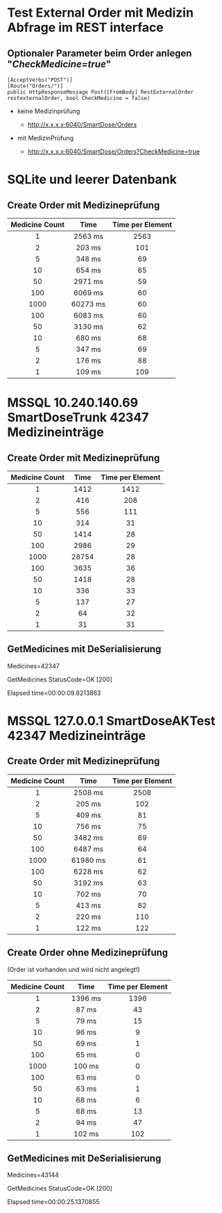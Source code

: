 # Test External Order mit Medizin Abfrage im REST interface

## Optionaler Parameter beim Order anlegen "*CheckMedicine=true*"

```
[AcceptVerbs("POST")]
[Route("Orders/")]
public HttpResponseMessage Post([FromBody] RestExternalOrder restexternalOrder, bool CheckMedicine = false)
```

* keine Medizinprüfung

  * http://x.x.x.x:6040/SmartDose/Orders

* mit MedizinPrüfung

  * http://x.x.x.x:6040/SmartDose/Orders?CheckMedicine=true

# SQLite und leerer Datenbank

## Create Order mit Medizineprüfung

| Medicine Count | Time     | Time per Element  |
|:--------------:|:--------:|:-----------------:|
|              1 |  2563 ms |              2563 |
|              2 |   203 ms |               101 |
|              5 |   348 ms |                69 |
|             10 |   654 ms |                65 |
|             50 |  2971 ms |                59 |
|            100 |  6069 ms |                60 |
|           1000 | 60273 ms |                60 |
|            100 |  6083 ms |                60 |
|             50 |  3130 ms |                62 |
|             10 |   680 ms |                68 |
|              5 |   347 ms |                69 |
|              2 |   176 ms |                88 |
|              1 |   109 ms |               109 |


# MSSQL 10.240.140.69 SmartDoseTrunk 42347 Medizineinträge

## Create Order mit Medizineprüfung

| Medicine Count | Time     | Time per Element  |
|:--------------:|:--------:|:-----------------:|
|              1 |     1412 |              1412 |
|              2 |      416 |               208 |
|              5 |      556 |               111 |
|             10 |      314 |                31 |
|             50 |     1414 |                28 |
|            100 |     2986 |                29 |
|           1000 |    28754 |                28 |
|            100 |     3635 |                36 |
|             50 |     1418 |                28 |
|             10 |      336 |                33 |
|              5 |      137 |                27 |
|              2 |       64 |                32 |
|              1 |       31 |                31 |

## GetMedicines mit DeSerialisierung

Medicines=42347

GetMedicines StatusCode=OK [200]

Elapsed time=00:00:09.8213863

# MSSQL 127.0.0.1 SmartDoseAKTest 42347 Medizineinträge

## Create Order mit Medizineprüfung

| Medicine Count | Time     | Time per Element  |
|:--------------:|:--------:|:-----------------:|
|              1 |  2508 ms |              2508 |
|              2 |   205 ms |               102 |
|              5 |   409 ms |                81 |
|             10 |   756 ms |                75 |
|             50 |  3482 ms |                69 |
|            100 |  6487 ms |                64 |
|           1000 | 61980 ms |                61 |
|            100 |  6228 ms |                62 |
|             50 |  3192 ms |                63 |
|             10 |   702 ms |                70 |
|              5 |   413 ms |                82 |
|              2 |   220 ms |               110 |
|              1 |   122 ms |               122 |

## Create Order ohne Medizineprüfung
(Order ist  vorhanden und wird nicht angelegt!)

| Medicine Count | Time     | Time per Element  |
|:--------------:|:--------:|:-----------------:|
|              1 |  1396 ms |              1396 |
|              2 |    87 ms |                43 |
|              5 |    79 ms |                15 |
|             10 |    96 ms |                 9 |
|             50 |    69 ms |                 1 |
|            100 |    65 ms |                 0 |
|           1000 |   100 ms |                 0 |
|            100 |    63 ms |                 0 |
|             50 |    63 ms |                 1 |
|             10 |    68 ms |                 6 |
|              5 |    68 ms |                13 |
|              2 |    94 ms |                47 |
|              1 |   102 ms |               102 |

## GetMedicines mit DeSerialisierung

Medicines=43144

GetMedicines StatusCode=OK [200]

Elapsed time=00:00:25.1370855
